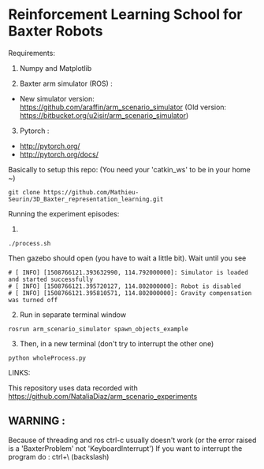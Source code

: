 # Reinforcement Learning School for Baxter Robots

Requirements:
1. Numpy and Matplotlib

2. Baxter arm simulator (ROS) :
  * New simulator version: https://github.com/araffin/arm_scenario_simulator
    (Old version: https://bitbucket.org/u2isir/arm_scenario_simulator)

3. Pytorch :
  * http://pytorch.org/
  * http://pytorch.org/docs/


Basically to setup this repo:
(You need your 'catkin_ws' to be in your home ~)

```
git clone https://github.com/Mathieu-Seurin/3D_Baxter_representation_learning.git
```


Running the experiment episodes:

1. 
```
./process.sh
```
Then gazebo should open (you have to wait a little bit). Wait until you see
```
# [ INFO] [1508766121.393632990, 114.792000000]: Simulator is loaded and started successfully
# [ INFO] [1508766121.395720127, 114.802000000]: Robot is disabled
# [ INFO] [1508766121.395810571, 114.802000000]: Gravity compensation was turned off
```
2. Run in separate terminal window
```
rosrun arm_scenario_simulator spawn_objects_example
```

3. Then, in a new terminal (don't try to interrupt the other one)
```
python wholeProcess.py
```



LINKS:

This repository uses data recorded with
https://github.com/NataliaDiaz/arm_scenario_experiments


WARNING : 
--------

Because of threading and ros ctrl-c usually doesn't work (or the error raised is a 'BaxterProblem' not 'KeyboardInterrupt')
If you want to interrupt the program do :
ctrl+\\
(backslash)
